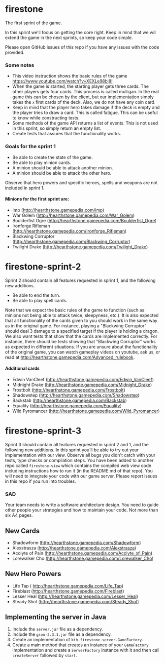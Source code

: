 firestone
==================

The first sprint of the game.

In this sprint we'll focus on getting the core right. 
Keep in mind that we will extend the game in the next sprints, so keep your code simple.

Please open GitHub issues of this repo if you have any issues with the code provided.

### Some notes

* This video instruction shows the basic rules of the game https://www.youtube.com/watch?v=XEXLe98bj8I
* When the game is started, the starting player gets three cards. The other players gets four cards. This process is called mulligan. In the real game this can be chosen by the client, but our implementation simply takes the `x` first cards of the deck. Also, we do not have any coin card.
* Keep in mind that the player hero takes damage if the deck is empty and the player tries to draw a card. This is called fatigue. This can be useful to know while constructing tests.
* Some methods of the game API returns a list of events. This is not used in this sprint, so simply return an empty list.
* Create tests that assures that the functionality works.

### Goals for the sprint 1

* Be able to create the state of the game.
* Be able to play minion cards.
* A minion should be able to attack another minion.
* A minion should be able to attack the other hero.

Observe that hero powers and specific heroes, spells and weapons are not included in sprint 1.

#### Minions for the first sprint are: 
* Imp (http://hearthstone.gamepedia.com/Imp)
* War Golem (http://hearthstone.gamepedia.com/War_Golem)
* Boulderfist Ogre (http://hearthstone.gamepedia.com/Boulderfist_Ogre)
* Ironforge Rifleman (http://hearthstone.gamepedia.com/Ironforge_Rifleman)
* Blackwing Corruptor (http://hearthstone.gamepedia.com/Blackwing_Corruptor)
* Twilight Drake (http://hearthstone.gamepedia.com/Twilight_Drake)


# firestone-sprint-2

Sprint 2 should contain all features requested in sprint 1, and the following new additions.

* Be able to end the turn.
* Be able to play spell cards.

Note that we expect the basic rules of the game to function (such as minions not being able to attack twice, sleepyness, etc.). It is also expected that all functionality of the cards given to you should work in the same way as in the original game. For instance, playing a "Blackwing Corruptor" should deal 3 damage to a specified target if the player is holding a dragon. We also want tests that show that the cards are implemented correctly. For instance, there should be tests showing that "Blackwing Corruptor" works as expected in different situations. If you are unsure about the functionality of the original game, you can watch gameplay videos on youtube, ask us, or read at http://hearthstone.gamepedia.com/Advanced_rulebook. 

#### Additional cards

* Edwin VanCleef (http://hearthstone.gamepedia.com/Edwin_VanCleef)
* Midnight Drake (http://hearthstone.gamepedia.com/Midnight_Drake)
* Frostbolt (http://hearthstone.gamepedia.com/Frostbolt)
* Shadowstep (http://hearthstone.gamepedia.com/Shadowstep)
* Backstab (http://hearthstone.gamepedia.com/Backstab)
* Equality (http://hearthstone.gamepedia.com/Equality)
* Wild Pyromancer (http://hearthstone.gamepedia.com/Wild_Pyromancer)


# firestone-sprint-3

Sprint 3 should contain all features requested in sprint 2 and 1, and the following new additions. In this sprint you’ll be able to try out your implementation with our view. Observe all bugs you didn't catch with your tests, type checks or compilation steps. You have been added to another repo called `firestone-view` which contains the compiled web view code including instructions how to run it (in the README.md of that repo). You will need to integrate your code with our game server. Please report issues in this repo if you run into troubles.

### SAD

Your team needs to write a software architecture design. You need to guide other people your strategies and how to maintain your code. Not more than six A4 pages.

## New Cards

* Shadowform (http://hearthstone.gamepedia.com/Shadowform)
* Alexstrasza (http://hearthstone.gamepedia.com/Alexstrasza)
* Acolyte of Pain (http://hearthstone.gamepedia.com/Acolyte_of_Pain)
* Lorewalker Cho (http://hearthstone.gamepedia.com/Lorewalker_Cho)

## New Hero Powers

* Life Tap ( http://hearthstone.gamepedia.com/Life_Tap)
* Fireblast (http://hearthstone.gamepedia.com/Fireblast)
* Lesser Heal (http://hearthstone.gamepedia.com/Lesser_Heal)
* Steady Shot (http://hearthstone.gamepedia.com/Steady_Shot)

## Implementing the server in Java

1. Include the `server.jar` file as a dependency.
2. Include the `gson-2.3.1.jar` file as a dependency.
3. Create an implementation of `kth.firestone.server.GameFactory`.
4. Create a main method that creates an instance of your `GameFactory` implementation and create a `ServerFactory` instance with it and then call `createServer` followed by `start`.




